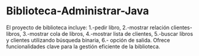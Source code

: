 # Biblioteca-Administrar-Java
El proyecto de biblioteca incluye: 1.-pedir libro, 2.-mostrar relación clientes-libros, 3.-mostrar cola de libros, 4.-mostrar lista de clientes, 5.-buscar libros y clientes utilizando búsqueda binaria, 6.- opción de salida. Ofrece funcionalidades clave para la gestión eficiente de la biblioteca.
